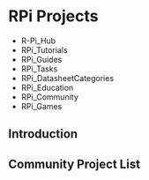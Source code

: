# RPi Projects
* R-Pi_Hub
* RPi_Tutorials
* RPi_Guides
* RPi_Tasks
* RPi_DatasheetCategories
* RPi_Education
* RPi_Community
* RPi_Games
## Introduction
## Community Project List
